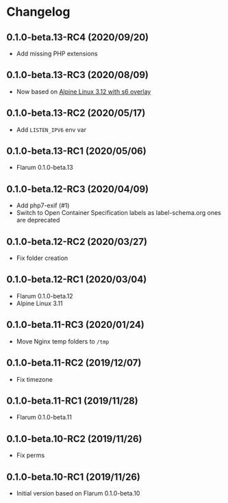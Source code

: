 # Changelog

## 0.1.0-beta.13-RC4 (2020/09/20)

* Add missing PHP extensions

## 0.1.0-beta.13-RC3 (2020/08/09)

* Now based on [Alpine Linux 3.12 with s6 overlay](https://github.com/crazy-max/docker-alpine-s6/)

## 0.1.0-beta.13-RC2 (2020/05/17)

* Add `LISTEN_IPV6` env var

## 0.1.0-beta.13-RC1 (2020/05/06)

* Flarum 0.1.0-beta.13

## 0.1.0-beta.12-RC3 (2020/04/09)

* Add php7-exif (#1)
* Switch to Open Container Specification labels as label-schema.org ones are deprecated

## 0.1.0-beta.12-RC2 (2020/03/27)

* Fix folder creation

## 0.1.0-beta.12-RC1 (2020/03/04)

* Flarum 0.1.0-beta.12
* Alpine Linux 3.11

## 0.1.0-beta.11-RC3 (2020/01/24)

* Move Nginx temp folders to `/tmp`

## 0.1.0-beta.11-RC2 (2019/12/07)

* Fix timezone

## 0.1.0-beta.11-RC1 (2019/11/28)

* Flarum 0.1.0-beta.11

## 0.1.0-beta.10-RC2 (2019/11/26)

* Fix perms

## 0.1.0-beta.10-RC1 (2019/11/26)

* Initial version based on Flarum 0.1.0-beta.10
